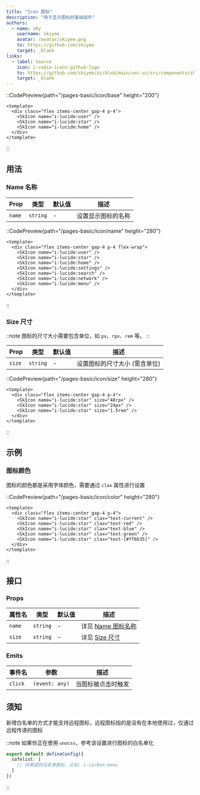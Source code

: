 ```yaml
---
title: "Icon 图标"
description: "用于显示图标的基础组件"
authors:
  - name: sKy
    username: skiyee
    avatar: /avatar/skiyee.png
    to: https://github.com/skiyee
    target: _blank
links:
  - label: Source
    icon: i-radix-icons:github-logo
    to: https://github.com/skiyee/ui/blob/main/uni-ui/src/components/sk-icon.vue
    target: _blank
---
```


::CodePreview{path="/pages-basic/icon/base" height="200"}
<!-- automd:file src="../../../../../examples/uni/src/pages-basic/icon/base.vue" code no-name -->

```vue
<template>
  <div class="flex items-center gap-4 p-4">
    <SkIcon name="i-lucide:user" />
    <SkIcon name="i-lucide:star" />
    <SkIcon name="i-lucide:home" />
  </div>
</template>
```

<!-- /automd -->
::

## 用法

### Name 名称

| Prop   | 类型     | 默认值 | 描述               |
|--------|----------|--------|--------------------|
| `name` | `string` | -      | 设置显示图标的名称 |

::CodePreview{path="/pages-basic/icon/name" height="280"}
<!-- automd:file src="../../../../../examples/uni/src/pages-basic/icon/name.vue" code no-name -->

```vue
<template>
  <div class="flex items-center gap-4 p-4 flex-wrap">
    <SkIcon name="i-lucide:user" />
    <SkIcon name="i-lucide:star" />
    <SkIcon name="i-lucide:home" />
    <SkIcon name="i-lucide:settings" />
    <SkIcon name="i-lucide:search" />
    <SkIcon name="i-lucide:network" />
    <SkIcon name="i-lucide:menu" />
  </div>
</template>
```

<!-- /automd -->
::

### Size 尺寸

::note
图标的尺寸大小需要包含单位，如 `px`、`rpx`、`rem` 等。
::

| Prop   | 类型     | 默认值 | 描述                          |
|--------|----------|--------|-------------------------------|
| `size` | `string` | -      | 设置图标的尺寸大小 (需含单位) |

::CodePreview{path="/pages-basic/icon/size" height="280"}
<!-- automd:file src="../../../../../examples/uni/src/pages-basic/icon/size.vue" code no-name -->

```vue
<template>
  <div class="flex items-center gap-4 p-4">
    <SkIcon name="i-lucide:star" size="48rpx" />
    <SkIcon name="i-lucide:star" size="24px" />
    <SkIcon name="i-lucide:star" size="1.5rem" />
  </div>
</template>
```

<!-- /automd -->
::

## 示例

### 图标颜色

图标的颜色都是采用字体颜色，需要通过 `clax` 属性进行设置

::CodePreview{path="/pages-basic/icon/color" height="280"}
<!-- automd:file src="../../../../../examples/uni/src/pages-basic/icon/color.vue" code no-name -->

```vue
<template>
  <div class="flex items-center gap-4 p-4">
    <SkIcon name="i-lucide:star" clax="text-current" />
    <SkIcon name="i-lucide:star" clax="text-red" />
    <SkIcon name="i-lucide:star" clax="text-blue" />
    <SkIcon name="i-lucide:star" clax="text-green" />
    <SkIcon name="i-lucide:star" clax="text-[#ff6b35]" />
  </div>
</template>
```

<!-- /automd -->
::

## 接口

### Props

| 属性名 | 类型     | 默认值 | 描述                                 |
|--------|----------|--------|--------------------------------------|
| `name` | `string` | -      | 详见 [Name 图标名称](#name-图标名称) |
| `size` | `string` | -      | 详见 [Size 尺寸](#size-尺寸)         |


### Emits

| 事件名  | 参数           | 描述               |
|---------|----------------|--------------------|
| `click` | `(event: any)` | 当图标被点击时触发 |

## 须知

新增白名单的方式才能支持远程图标，远程图标指的是没有在本地使用过，仅通过远程传递的图标

::note
如果你正在使用 `unocss`，参考该设置进行图标的白名单化
```ts [unocss.config.ts]
export default defineConfig({
  safelist: [
    // 你期望的白名单图标，比如: i-carbon:menu
  ]
})
```
::